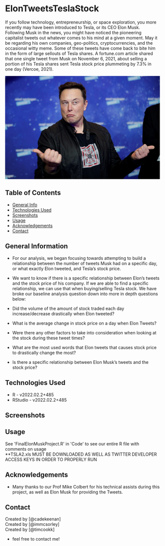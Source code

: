 # ElonTweetsTeslaStock
If you follow technology, entrepreneurship, or space exploration, you more recently may have been introduced to Tesla, or its CEO Elon Musk. Following Musk in the news, you might have noticed the pioneering capitalist tweets out whatever comes to his mind at a given moment. May it be regarding his own companies, geo-politics, cryptocurrencies, and the occasional witty meme. Some of these tweets have come back to bite him in the form of large sellouts of Tesla shares. A fortune.com article shared that one single tweet from Musk on November 6, 2021, about selling a portion of his Tesla shares sent Tesla stock price plummeting by 7.3% in one day (Vercoe, 2021). 

![](Elon.jpg)
## Table of Contents
* [General Info](#general-information)
* [Technologies Used](#technologies-used)
* [Screenshots](#screenshots)
* [Usage](#usage)
* [Acknowledgements](#acknowledgements)
* [Contact](#contact)
<!-- * [License](#license) -->


## General Information
- For our analysis, we began focusing towards attempting to build a relationship between the number of tweets Musk had on a specific day, or what exactly Elon tweeted, and Tesla’s stock price. 
- We want to know if there is a specific relationship between Elon’s tweets and the stock price of his company. If we are able to find a specific relationship, we can use that when buying/selling Tesla stock. We have broke our baseline analysis question down into more in depth questions below: 

- Did the volume of the amount of stock traded each day increase/decrease drastically when Elon tweeted? 

- What is the average change in stock price on a day when Elon Tweets? 

- Were there any other factors to take into consideration when looking at the stock during these tweet times? 

- What are the most used words that Elon tweets that causes stock price to drastically change the most? 

- Is there a specific relationship between Elon Musk’s tweets and the stock price? 


## Technologies Used
- R - v2022.02.2+485
- RStudio - v2022.02.2+485

## Screenshots



## Usage
See 'FinalElonMuskProject.R' in 'Code' to see our entire R file with comments on usage <br>
**TSLA2.xls MUST BE DOWNLOADED AS WELL AS TWITTER DEVELOPER ACCESS KEYS IN ORDER TO PROPERLY RUN
## Acknowledgements
- Many thanks to our Prof Mike Colbert for his technical assists during this project, as well as Elon Musk for providing the Tweets.


## Contact
Created by [@cadekeenan] <br>
Created by [@immcsorley] <br>
Created by [@timcookk] <br>


 - feel free to contact me!
